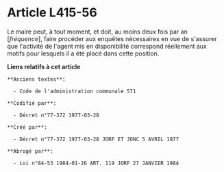 # Article L415-56

Le maire peut, à tout moment, et doit, au moins deux fois par an [*fréquence*], faire procéder aux enquêtes nécessaires en
vue de s'assurer que l'activité de l'agent mis en disponibilité correspond réellement aux motifs pour lesquels il a été placé
dans cette position.

**Liens relatifs à cet article**

	**Anciens textes**:

	  - Code de l'administration communale 571

	**Codifié par**:

	  - Décret n°77-372 1977-03-28

	**Créé par**:

	  - Décret n°77-372 1977-03-28 JORF ET JONC 5 AVRIL 1977

	**Abrogé par**:

	  - Loi n°84-53 1984-01-26 ART. 119 JORF 27 JANVIER 1984
